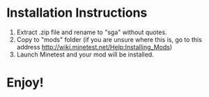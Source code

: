 Installation Instructions
=========================

1.  Extract .zip file and rename to "sga" without quotes.
2.  Copy to "mods" folder (if you are unsure where this is, go to this address http://wiki.minetest.net/Help:Installing_Mods)
3.  Launch Minetest and your mod will be installed.

Enjoy!
======
